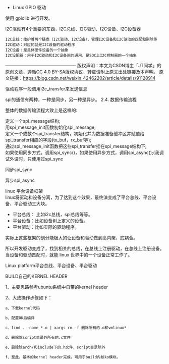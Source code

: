 - Linux GPIO 驱动

使用 gpiolib 进行开发。


I2C驱动有4个重要的东西，I2C总线、I2C驱动、I2C设备、I2C设备器

    I2C总线：维护着两个链表（I2C驱动、I2C设备），管理I2C设备和I2C驱动的匹配和删除等
    I2C驱动：对应的就是I2C设备的驱动程序
    I2C设备：是具体硬件设备的一个抽象
    I2C设配器：用于I2C驱动和I2C设备间的通用，是SOC上I2C控制器的一个抽象
————————————————
版权声明：本文为CSDN博主「JT同学」的原创文章，遵循CC 4.0 BY-SA版权协议，转载请附上原文出处链接及本声明。
原文链接：https://blog.csdn.net/weixin_42462202/article/details/91128914

驱动程序一般调用i2c_transfer来发送信息


spi的通信有两种，一种是同步，另一种是异步。
2.4. 数据传输流程

整体的数据传输流程大致上是这样的:

定义一个spi_message结构;  
用spi_message_init函数初始化spi_message;  
定义一个或数个spi_transfer结构，初始化并为数据准备缓冲区并赋值给spi_transfer相应的字段(tx_buf，rx_buf等);   
通过spi_message_init函数把这些spi_transfer挂在spi_message结构下;  
如果使用同步方式，调用spi_sync()，如果使用异步方式，调用spi_async();(我调试外设时，只使用过spi_sync  

同步spi_sync

异步spi_async



linux 平台设备框架  
linux将驱动和设备分离，为了达到这个效果，最终演变成了平台总线、平台设备、平台驱动三大块。  
- 平台总线： 比如i2c总线，spi总线等等。
- 平台设备：比如设备树上定义的设备。
- 平台驱动：比如实际的驱动程序。

实际上这些框架的划分能极大的让设备和驱动做到高内聚，底耦合。

所以开发驱动变成了，找到相关的总线，在总线上注册驱动，在总线上注册设备。当设备和驱动匹配时，就能 linux 世界中的一个设备正常工作了。






Linux platform平台总线、平台设备、平台驱动



BUILD自己的KERNEL HEADER

1、主要思路参考ubuntu系统中自带的kernel header

2、大致操作步骤如下：

    a、下载kernel代码

    b、配置OK后编译

    c、find . -name *.o | xargs rm -f 删除所有的.o和vmlinux*

    d、删除除script目录外所有的.c文件

    e、删除除arch/和include下的.h文件，script目录除外

    f、至此，基本的kernel header完成。可用于build内核ko模块。